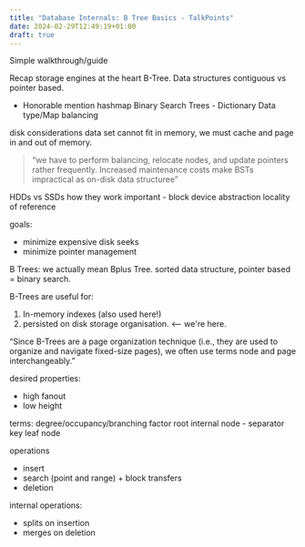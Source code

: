 ```yaml
---
title: "Database Internals: B Tree Basics - TalkPoints"
date: 2024-02-29T12:49:19+01:00
draft: true
---
```


Simple walkthrough/guide

Recap storage engines at the heart B-Tree.
Data structures contiguous vs pointer based.
* Honorable mention hashmap
Binary Search Trees - Dictionary Data type/Map
balancing

disk considerations
data set cannot fit in memory, we must cache and page in and out of memory.
> “we have to perform balancing, relocate nodes, and update pointers rather frequently. Increased maintenance costs make BSTs impractical as on-disk data structuree”

HDDs vs SSDs
how they work
important - block device abstraction
locality of reference

goals:
- minimize expensive disk seeks
- minimize pointer management

B Trees:
we actually mean Bplus Tree.
sorted data structure, pointer based = binary search.

B-Trees are useful for:
1. In-memory indexes (also used here!)
2. persisted on disk storage organisation. <-- we're here.

“Since B-Trees are a page organization technique (i.e., they are used to organize and navigate fixed-size pages), we often use terms node and page interchangeably.”


desired properties:
- high fanout
- low height

terms:
degree/occupancy/branching factor
root
internal node - separator key
leaf node

operations
- insert
- search (point and range) + block transfers
- deletion


internal operations:
- splits on insertion 
- merges on deletion

